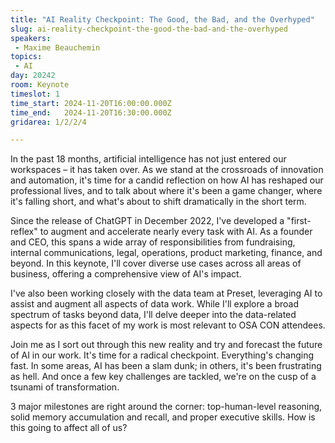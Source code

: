 ```yaml
---
title: "AI Reality Checkpoint: The Good, the Bad, and the Overhyped"
slug: ai-reality-checkpoint-the-good-the-bad-and-the-overhyped
speakers:
 - Maxime Beauchemin
topics: 
 - AI
day: 20242
room: Keynote
timeslot: 1
time_start: 2024-11-20T16:00:00.000Z
time_end:   2024-11-20T16:30:00.000Z
gridarea: 1/2/2/4

---
```


In the past 18 months, artificial intelligence has not just entered our workspaces – it has taken over. As we stand at the crossroads of innovation and automation, it's time for a candid reflection on how AI has reshaped our professional lives, and to talk about where it's been a game changer, where it's falling short, and what's about to shift dramatically in the short term.
 
Since the release of ChatGPT in December 2022, I've developed a "first-reflex" to augment and accelerate nearly every task with AI. As a founder and CEO, this spans a wide array of responsibilities from fundraising, internal communications, legal, operations, product marketing, finance, and beyond. In this keynote, I'll cover diverse use cases across all areas of business, offering a comprehensive view of AI's impact.
 
I've also been working closely with the data team at Preset, leveraging AI to assist and augment all aspects of data work. While I'll explore a broad spectrum of tasks beyond data, I'll delve deeper into the data-related aspects for as this facet of my work is most relevant to OSA CON attendees.
 
Join me as I sort out through this new reality and try and forecast the future of AI in our work. It's time for a radical checkpoint. Everything's changing fast. In some areas, AI has been a slam dunk; in others, it's been frustrating as hell. And once a few key challenges are tackled, we're on the cusp of a tsunami of transformation.
 
3 major milestones are right around the corner: top-human-level reasoning, solid memory accumulation and recall, and proper executive skills. How is this going to affect all of us?